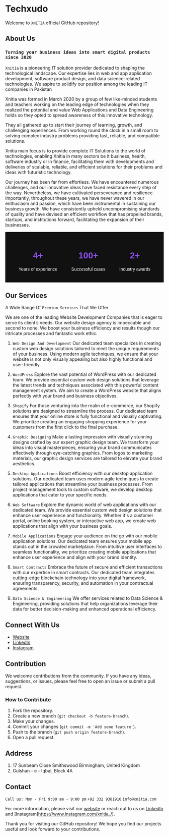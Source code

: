 # Techxudo

Welcome to `XNITIA` official GitHub repository!


## About Us

### `Turning your business ideas into smart digital products since 2020`
`Xnitia` is a pioneering IT solution provider dedicated to shaping the technological landscape. Our expertise lies in web and app application development, software product design, and data science-related technologies. We aspire to solidify our position among the leading IT companies in Pakistan

Xnitia was formed in March 2020 by a group of few like-minded students and teachers working on the leading edge of technologies when they realized the potential and value Web Applications and Data Engineering holds so they opted to spread awareness of this innovative technology.

They all gathered up to start their journey of learning, growth, and challenging experiences. From working round the clock in a small room to solving complex industry problems providing fast, reliable, and compatible solutions.

Xnitia main focus is to provide complete IT Solutions to the world of technologies, enabling Xnitia in many sectors be it business, health, software industry or in finance, facilitating them with developments and deliveries of scalable, reliable, and efficient solutions for their problems and ideas with futuristic technology.

Our journey has been far from effortless. We have encountered numerous challenges, and our innovative ideas have faced resistance every step of the way. Nevertheless, we have cultivated perseverance and resilience. Importantly, throughout these years, we have never wavered in our enthusiasm and passion, which have been instrumental in sustaining our business growth. We have consistently upheld uncompromising standards of quality and have devised an efficient workflow that has propelled brands, startups, and institutions forward, facilitating the expansion of their businesses.

<div style="display: flex; justify-content: space-around; background-color: #111; padding: 20px; color: #fff; font-family: Arial, sans-serif;">
  <div style="text-align: center;">
    <h1 style="color: #8e4ef7;">4+</h1>
    <p>Years of experience</p>
  </div>
  <div style="text-align: center;">
    <h1 style="color: #8e4ef7;">100+</h1>
    <p>Successful cases</p>
  </div>
  <div style="text-align: center;">
    <h1 style="color: #8e4ef7;">2+</h1>
    <p>Industry awards</p>
  </div>
</div>


## Our Services

A Wide Range Of `Premium Services` That We Offer

We are one of the leading Website Development Companies that is eager to serve its client’s needs. Our website design agency is impeccable and second to none. We boost your business efficiency and results though our intricate processes and fantastic work ethic.

1. `Web Design And Development`
Our dedicated team specializes in creating custom web design solutions tailored to meet the unique requirements of your business. Using modern agile techniques, we ensure that your website is not only visually appealing but also highly functional and user-friendly.

2. `WordPress`
Explore the vast potential of WordPress with our dedicated team. We provide essential custom web design solutions that leverage the latest trends and techniques associated with this powerful content management system. We aim to create a WordPress website that aligns perfectly with your brand and business objectives.

3. `Shopify`
For those venturing into the realm of e-commerce, our Shopify solutions are designed to streamline the process. Our dedicated team ensures that your online store is fully functional and visually captivating. We prioritize creating an engaging shopping experience for your customers from the first click to the final purchase.


4. `Graphic Designing`
Make a lasting impression with visually stunning designs crafted by our expert graphic design team. We transform your ideas into visual masterpieces, ensuring your brand communicates effectively through eye-catching graphics. From logos to marketing materials, our graphic design services are tailored to elevate your brand aesthetics.

5. `Desktop Applications`
Boost efficiency with our desktop application solutions. Our dedicated team uses modern agile techniques to create tailored applications that streamline your business processes. From project management tools to custom software, we develop desktop applications that cater to your specific needs.

6. `Web Software`
Explore the dynamic world of web applications with our dedicated team. We provide essential custom web design solutions that enhance user experience and functionality. Whether it's a customer portal, online booking system, or interactive web app, we create web applications that align with your business goals.

7. `Mobile Applications`
Engage your audience on the go with our mobile application solutions. Our dedicated team ensures your mobile app stands out in the crowded marketplace. From intuitive user interfaces to seamless functionality, we prioritize creating mobile applications that enhance user experience and align with your brand identity.

8. `Smart Contracts`
Embrace the future of secure and efficient transactions with our expertise in smart contracts. Our dedicated team integrates cutting-edge blockchain technology into your digital framework, ensuring transparency, security, and automation in your contractual agreements.

9. `Data Science & Engineering`
We offer services related to Data Science & Engineering, providing solutions that help organizations leverage their data for better decision-making and enhanced operational efficiency.


## Connect With Us

- [Website](https://xnitia.com/)
- [LinkedIn](https://www.linkedin.com/company/xnitia)
- [Instagram](https://www.instagram.com/xnitia_/)


## Contribution

We welcome contributions from the community. If you have any ideas, suggestions, or issues, please feel free to open an issue or submit a pull request.

### How to Contribute

1. Fork the repository.
2. Create a new branch (`git checkout -b feature-branch`).
3. Make your changes.
4. Commit your changes (`git commit -m 'Add some feature'`).
5. Push to the branch (`git push origin feature-branch`).
6. Open a pull request.


## Address
1. 17 Sunbeam Close Smithswood Birmingham, United Kingdom
2. Gulshan - e - Iqbal, Block 4A

## Contact

`Call us: Mon - Fri 9:00 am - 9:00 pm`
`+92 332 9381910`
`info@xnitia.com`

For more information, please visit our [website](https://xnitia.com/) or reach out to us on [LinkedIn](https://www.linkedin.com/company/xnitia) and [Instagram]https://www.instagram.com/xnitia_/).


Thank you for visiting our GitHub repository! We hope you find our projects useful and look forward to your contributions.
